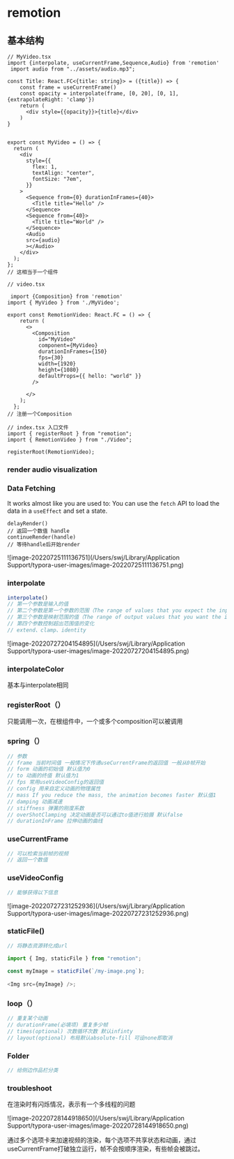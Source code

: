 # remotion

## 基本结构

~~~tsx
// MyVideo.tsx
import {interpolate, useCurrentFrame,Sequence,Audio} from 'remotion'
 import audio from "../assets/audio.mp3";

const Title: React.FC<{title: string}> = ({title}) => {
    const frame = useCurrentFrame()
    const opacity = interpolate(frame, [0, 20], [0, 1], {extrapolateRight: 'clamp'})
    return (
      <div style={{opacity}}>{title}</div>
    )
}

 
export const MyVideo = () => {
  return (
    <div
      style={{
        flex: 1,
        textAlign: "center",
        fontSize: "7em",
      }}
    >
      <Sequence from={0} durationInFrames={40}>
        <Title title="Hello" />
      </Sequence>
      <Sequence from={40}>
        <Title title="World" />
      </Sequence>
      <Audio
      src={audio}
      ></Audio>
    </div>
  );
};
// 这相当于一个组件
~~~

~~~tsx
// video.tsx

 import {Composition} from 'remotion'
import { MyVideo } from './MyVideo'; 

export const RemotionVideo: React.FC = () => {
    return (
      <>
        <Composition
          id="MyVideo"
          component={MyVideo}
          durationInFrames={150}
          fps={30}
          width={1920}
          height={1080}
          defaultProps={{ hello: "world" }}
        />
        
      </>
    );
  };
// 注册一个Composition
~~~

~~~tsx
// index.tsx 入口文件
import { registerRoot } from "remotion";
import { RemotionVideo } from "./Video";
 
registerRoot(RemotionVideo);
~~~



### render audio visualization

### Data Fetching

 It works almost like you are used to: You can use the `fetch` API to load the data in a `useEffect` and set a state.

~~~tsx
delayRender() 
// 返回一个数值 handle
continueRender(handle)
// 等待handle后开始render
~~~

![image-20220725111136751](/Users/swj/Library/Application Support/typora-user-images/image-20220725111136751.png)



### interpolate

~~~js
interpolate()
// 第一个参数是输入的值
// 第二个参数是第一个参数的范围（The range of values that you expect the input to assume）
// 第三个参数是映射范围的值（The range of output values that you want the input to map to.）
// 第四个参数控制超出范围值的变化
// extend、clamp、identity
~~~

![image-20220727204154895](/Users/swj/Library/Application Support/typora-user-images/image-20220727204154895.png)

### interpolateColor

基本与interpolate相同

### registerRoot（）

只能调用一次，在根组件中，一个或多个composition可以被调用

### spring（）

~~~js
// 参数
// frame 当前时间值 一般情况下传递useCurrentFrame的返回值 一般从0帧开始
// form 动画的初始值 默认值为0
// to 动画的终值 默认值为1
// fps 常用useVideoConfig的返回值
// config 用来自定义动画的物理属性
// mass If you reduce the mass, the animation becomes faster 默认值1
// damping 动画减速
// stiffness 弹簧的刚度系数
// overShotClamping 决定动画是否可以通过to值进行拍摄 默认false
// durationInFrame 拉伸动画的曲线
~~~

### useCurrentFrame

~~~js
// 可以检索当前帧的视频
// 返回一个数值
~~~

### useVideoConfig

~~~js
// 能够获得以下信息
~~~

![image-20220727231252936](/Users/swj/Library/Application Support/typora-user-images/image-20220727231252936.png)

### staticFile()

~~~js
// 将静态资源转化成url

import { Img, staticFile } from "remotion";
 
const myImage = staticFile(`/my-image.png`);
 
<Img src={myImage} />;
~~~

### loop（）

~~~js
// 重复某个动画
// durationFrame(必填项) 重复多少帧
// times(optional) 次数循环次数 默认infinty
// layout(optional) 布局默认absolute-fill 可设none即取消
~~~

### Folder

~~~js
// 给侧边作品栏分类
~~~





### troubleshoot

在渲染时有闪烁情况，表示有一个多线程的问题

![image-20220728144918650](/Users/swj/Library/Application Support/typora-user-images/image-20220728144918650.png)

通过多个选项卡来加速视频的渲染，每个选项不共享状态和动画，通过useCurrentFrame打破独立运行，帧不会按顺序渲染，有些帧会被跳过。













































